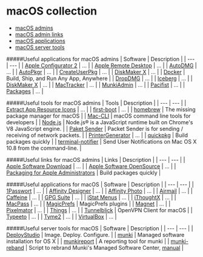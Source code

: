 # macOS collection

- [macOS admins](#useful-applications-for-macos-admins)
- [macOS admin links](#useful-links-for-macos-admins)
- [macOS applications](#useful-applications-for-macos)
- [macOS server tools](#useful-server-tools-for-macos)

#####Useful applications for macOS admins
| Software | Description |
| --- | --- |
| [Apple Configurator 2](https://itunes.apple.com/de/app/apple-configurator-2/id1037126344) | ... |
| [Apple Remote Desktop](https://itunes.apple.com/de/app/apple-remote-desktop/id409907375) | ... |
| [AutoDMG](https://github.com/MagerValp/AutoDMG/releases) | ... |
| [AutoPkgr](https://github.com/lindegroup/autopkgr/releases) | ... |
| [CreateUserPkg](http://magervalp.github.io/CreateUserPkg/) | ... |
| [DiskMaker X](http://diskmakerx.com) | ... |
| [Dpcker](https://www.docker.com) | Build, Ship, and Run Any App, Anywhere |
| [DropDMG](http://c-command.com/dropdmg/) | ... |
| [Iceberg](http://s.sudre.free.fr/Software/Iceberg.html) | ... |
| [DiskMaker X](http://diskmakerx.com) | ... |
| [MacTracker](http://mactracker.ca) | ... |
| [MunkiAdmin](https://github.com/hjuutilainen/munkiadmin/releases) | ... |
| [Pacifist](https://www.charlessoft.com) | ... |
| [Packages](http://packages.debian.org) | ... |

#####Useful tools for macOS admins
| Tools | Description |
| --- | --- |
| [Extract App Resource Icons](https://gist.github.com/benwaldie/5431981) | ... |
| [first-boot](https://github.com/grahamgilbert/first-boot-pkg) | ... |
| [homebrew](https://brew.sh) | The missing package manager for macOS  |
| [Mac-CLI](https://github.com/guarinogabriel/Mac-CLI) | macOS command line tools for developers |
| [Node.js](https://nodejs.org/en/) | Node.js® is a JavaScript runtime built on Chrome's V8 JavaScript engine. |
| [Paket Sender](https://packetsender.com) | Packet Sender is for sending / receiving of network packets. |
| [PrinterGenerator](https://github.com/nmcspadden/PrinterGenerator) | ... |
| [quickpkg](https://github.com/scriptingosx/quickpkg) | Build packages quickly |
| [terminal-notifier](https://github.com/julienXX/terminal-notifier) | Send User Notifications on Mac OS X 10.8 from the command-line. |

#####Useful links for macOS admins
| Links | Description |
| --- | --- |
| [Apple Software Download](https://support.apple.com/downloads/combo) | ... |
| [Apple Software OpenSource](https://opensource.apple.com) | ... |
| [Packaging for Apple Administrators](https://itunes.apple.com/us/book/packaging-for-apple-administrators/id1173928620?mt=11&ign-mpt=uo%3D4) | Build packages quickly |

#####Useful applications for macOS 
| Software | Description |
| --- | --- |
| [1Passwort](https://itunes.apple.com/de/app/1password/id443987910) | ... |
| [Affinity Designer](https://itunes.apple.com/de/app/affinity-designer/id824171161) | ... |
| [Affinity Photo](https://itunes.apple.com/de/app/affinity-photo/id824183456) | ... |
| [Airmail](https://itunes.apple.com/de/app/airmail-3/id918858936) | ... |
| [Caffeine](http://lightheadsw.com/caffeine/) | ... |
| [GPG Suite](https://gpgtools.org) | ... |
| [iStat Menus](https://bjango.com/mac/istatmenus/) | ... |
| [iThoughtX](https://itunes.apple.com/de/app/ithoughtsx-mindmap/id720669838) | ... |
| [MacPass](http://mstarke.github.io/MacPass/) | ... |
| [MagicPrefs](http://magicprefs.com/plugins/) | MagicPrefs plugins |
| [Magnet](https://itunes.apple.com/de/app/magnet/id441258766) | ... |
| [Pixelmator](https://itunes.apple.com/de/app/pixelmator/id407963104?mt=12) | ... |
| [Things](https://itunes.apple.com/de/app/things/id407951449) | ... |
| [Tunnelblick](https://tunnelblick.net/index.html) | OpenVPN Client for macOS |
| [Typeeto](https://itunes.apple.com/de/app/typeeto-remote-bluetooth-tastatur/id970502923) | ... |
| [Tyme2](https://itunes.apple.com/de/app/tyme-2/id1063996724) | ... |
| [VirtualBox](https://www.virtualbox.org/wiki/Downloads) | ... |

#####Useful server tools for macOS
| Software | Description |
| --- | --- |
| [DeployStudio](http://www.deploystudio.com) | Image. Deploy. Configure. |
| [munki](https://github.com/munki/munki) | Managed software installation for OS X |
| [munkireport](https://github.com/munkireport/munkireport-php) | A reporting tool for munki |
| [munki-reband](https://github.com/ox-it/munki-rebrand)  | Script to rebrand Munki's Managed Software Center, [manual](http://macadamia.bochoven.net/munki/creating_a_custom_munki_installer/) |
